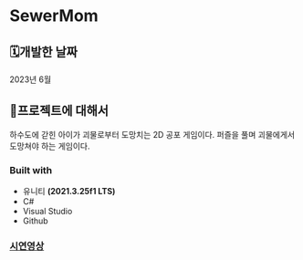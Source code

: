 # SewerMom

## 🗓️개발한 날짜

2023년 6월

## 📖프로젝트에 대해서

하수도에 갇힌 아이가 괴물로부터 도망치는 2D 공포 게임이다. 퍼즐을 풀며 괴물에게서 도망쳐야 하는 게임이다.

### Built with

- 유니티 **(2021.3.25f1 LTS)**
- C#
- Visual Studio
- Github
### [시연영상](https://youtu.be/5fpw6a2bvnI)

